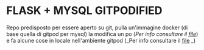 # FLASK + MYSQL GITPODIFIED
Repo predisposto per essere aperto su git, pulla un'immagine docker (di base quella di gitpod per mysql) la modifica un po (_Per info consultare il [file](https://github.com/huecraft143/python_sqlfing/blob/main/.gitpod.Dockerfile)_)
e fa alcune cose in locale nell'ambiente gitpod (_Per info consultare il [file](https://github.com/huecraft143/python_sqlfing/blob/main/.gitpod.yml) _)
